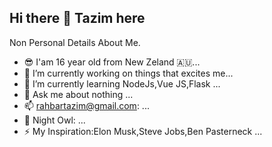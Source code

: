 ## Hi there 👋 Tazim here



Non Personal Details About Me.

- 😎️ I'am 16 year old from New Zeland 🇦🇺️...
- 🔭 I’m currently working on  things that excites me...
- 🌱 I’m currently learning NodeJs,Vue JS,Flask ...
- 💬 Ask me about nothing ...
- 📫 rahbartazim@gmail.com: ...
- 🦉️ Night Owl: ...
- ⚡ My Inspiration:Elon Musk,Steve Jobs,Ben Pasterneck ...
